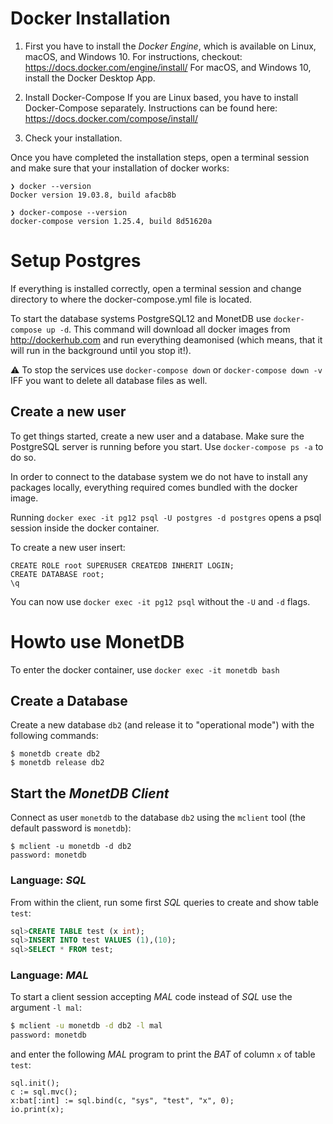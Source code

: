
# Docker Installation

1. First you have to install the _Docker Engine_, which is available on Linux, macOS, and Windows 10.
  For instructions, checkout: https://docs.docker.com/engine/install/
  For macOS, and Windows 10, install the Docker Desktop App.

2. Install Docker-Compose
  If you are Linux based, you have to install Docker-Compose separately.
  Instructions can be found here: https://docs.docker.com/compose/install/

3. Check your installation.
  
  Once you have completed the installation steps, open a terminal session and make sure that your installation of docker works:

  ~~~none
  ❯ docker --version
  Docker version 19.03.8, build afacb8b

  ❯ docker-compose --version
  docker-compose version 1.25.4, build 8d51620a
  ~~~

# Setup Postgres

If everything is installed correctly, open a terminal session and change directory to where the docker-compose.yml file is located.

To start the database systems PostgreSQL12 and MonetDB use `docker-compose up -d`. This command will download all docker images from http://dockerhub.com and run everything deamonised (which means, that it will run in the background until you stop it!).

⚠ To stop the services use `docker-compose down` or `docker-compose down -v` IFF you want to delete all database files as well.

## Create a new user

To get things started, create a new user and a database. Make sure the PostgreSQL server is running before you start. Use `docker-compose ps -a` to do so.

In order to connect to the database system we do not have to install any packages locally, everything required comes bundled with the docker image.

Running `docker exec -it pg12 psql -U postgres -d postgres` opens a psql session inside the docker container.

To create a new user insert: 
~~~
CREATE ROLE root SUPERUSER CREATEDB INHERIT LOGIN;
CREATE DATABASE root;
\q
~~~

You can now use `docker exec -it pg12 psql` without the `-U` and `-d` flags.

# Howto use MonetDB

To enter the docker container, use `docker exec -it monetdb bash`

## Create a Database

Create a new database `db2` (and release it to "operational mode") with the following commands:

```
$ monetdb create db2
$ monetdb release db2
```

## Start the _MonetDB Client_

Connect as user `monetdb` to the database `db2` using the `mclient` tool (the default password is `monetdb`):
```
$ mclient -u monetdb -d db2
password: monetdb
```

### Language: _SQL_
From within the client, run some first _SQL_ queries to create and show table `test`:
```sql
sql>CREATE TABLE test (x int);
sql>INSERT INTO test VALUES (1),(10);
sql>SELECT * FROM test;
```

### Language: _MAL_
To start a client session accepting _MAL_ code instead of _SQL_ use the argument `-l mal`:
```bash
$ mclient -u monetdb -d db2 -l mal
password: monetdb
```
and enter the following _MAL_ program to print the _BAT_ of column `x` of table `test`:
```
sql.init();
c := sql.mvc();
x:bat[:int] := sql.bind(c, "sys", "test", "x", 0);
io.print(x);
```

